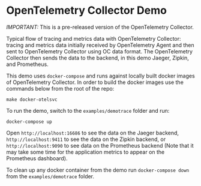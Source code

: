 # OpenTelemetry Collector Demo

*IMPORTANT:* This is a pre-released version of the OpenTelemetry Collector.

Typical flow of tracing and metrics data with OpenTelemetry Collector: tracing and metrics data initially received by OpenTelemetry Agent
and then sent to OpenTelemetry Collector using OC data format. The OpenTelemetry Collector then sends the data to the
backend, in this demo Jaeger, Zipkin, and Prometheus.

This demo uses `docker-compose` and runs against locally built docker images of OpenTelemetry Collector. In
order to build the docker images use the commands below from the root of the repo:

```shell
make docker-otelsvc
```

To run the demo, switch to the `examples/demotrace` folder and run:

```shell
docker-compose up
```

Open `http://localhost:16686` to see the data on the Jaeger backend, `http://localhost:9411` to see
the data on the Zipkin backend, or `http://localhost:9090` to see data on the Prometheus backend (Note that
it may take some time for the application metrics to appear on the Prometheus dashboard).

To clean up any docker container from the demo run `docker-compose down` from the `examples/demotrace` folder.
